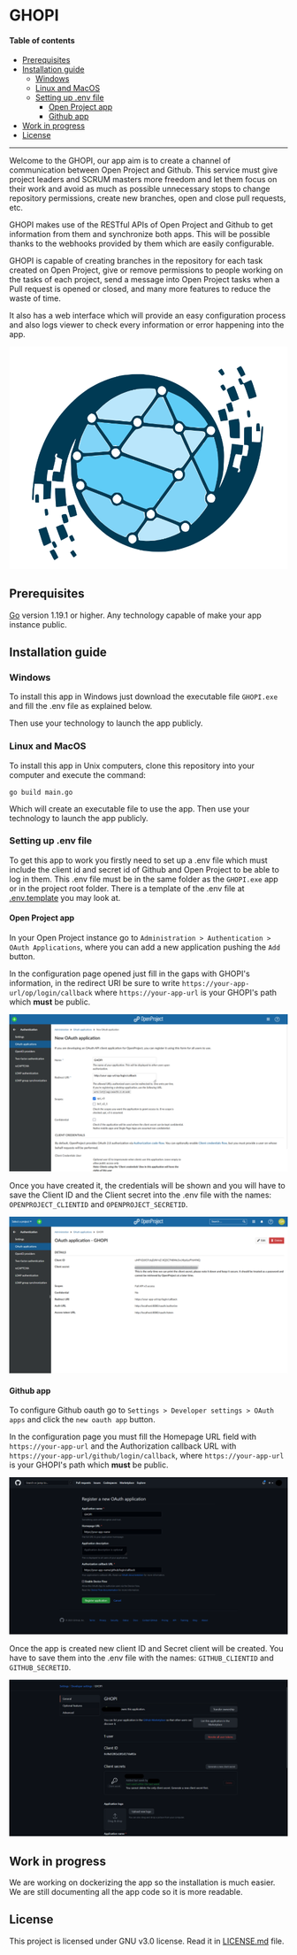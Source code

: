 # GHOPI

#### Table of contents
 - [Prerequisites](#prerequisites)
 - [Installation guide](#installation-guide)
   - [Windows](#windows)
   - [Linux and MacOS](#linux-and-macos)
   - [Setting up .env file](#setting-up-env-file)
     - [Open Project app](#open-project-app)
     - [Github app](#github-app)
 - [Work in progress](#work-in-progress)
 - [License](#license)

---

Welcome to the GHOPI, our app aim is to create a channel of communication between Open Project and Github. This service must give project leaders and SCRUM masters more freedom and let them focus on their work and avoid as much as possible unnecessary stops to change repository permissions, create new branches, open and close pull requests, etc. 

GHOPI makes use of the RESTful APIs of Open Project and Github to get information from them and synchronize both apps. This will be possible thanks to the webhooks provided by them which are easily configurable.

GHOPI is capable of creating branches in the repository for each task created on Open Project, give or remove permissions to people working on the tasks of each project, send a message into Open Project tasks when a Pull request is opened or closed, and many more features to reduce the waste of time.

It also has a web interface which will provide an easy configuration process and also logs viewer to check every information or error happening into the app.

![GHOPI's user interface, home page](./static/img/GHOPI_logo.svg)

## Prerequisites
[Go](https://go.dev/) version 1.19.1 or higher.
Any technology capable of make your app instance public.

## Installation guide

### Windows

To install this app in Windows just download the executable file `GHOPI.exe` and fill the .env file as explained below.

Then use your technology to launch the app publicly.

### Linux and MacOS

To install this app in Unix computers, clone this repository into your computer and execute the command:
 
```shell
go build main.go
```

Which will create an executable file to use the app. Then use your technology to launch the app publicly.

### Setting up .env file

To get this app to work you firstly need to set up a .env file which must include the client id and secret id of Github and Open Project to be able to log in them. This .env file must be in the same folder as the `GHOPI.exe` app or in the project root folder. There is a template of the .env file at [.env.template](.env.template) you may look at.

#### Open Project app

In your Open Project instance go to `Administration > Authentication > OAuth Applications`, where you can add a new application pushing the `Add` button.

In the configuration page opened just fill in the gaps with GHOPI's information, in the redirect URI be sure to write `https://your-app-url/op/login/callback` where `https://your-app-url` is your GHOPI's path which **must** be public.

![Open Project oauth set up](./static/img/OP_appsetup.png)

Once you have created it, the credentials will be shown and you will have to save the Client ID and the Client secret into the .env file with the names: `OPENPROJECT_CLIENTID` and `OPENPROJECT_SECRETID`.

![Open Project oauth set up credentials](./static/img/OP_appsetup_result.png)

#### Github app

To configure Github oauth go to `Settings > Developer settings > OAuth apps` and click the `new oauth app` button.

In the configuration page you must fill the Homepage URL field with `https://your-app-url` and the Authorization callback URL with `https://your-app-url/github/login/callback`, where `https://your-app-url` is your GHOPI's path which **must** be public.

![Github oauth set up](./static/img/GH_appsetup.png)

Once the app is created new client ID and Secret client will be created. You have to save them into the .env file with the names: `GITHUB_CLIENTID` and `GITHUB_SECRETID`.

![Github oauth set up credentials](./static/img/GH_appsetup_result.png)

## Work in progress

We are working on dockerizing the app so the installation is much easier. We are still documenting all the app code so it is more readable.

## License

This project is licensed under GNU v3.0 license. Read it in [LICENSE.md](https://github.com/JCruiz15/GHOPI/blob/main/LICENSE.md) file.
